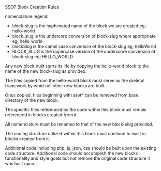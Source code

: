 SSOT Block Creation Rules

nomenclature legend:
* block-slug is the hyphenated name of the block we are created eg; hello-world
* block_slug is the undercore conversion of block-slug where appropriate eg; hello_world 
* blockSlug is the camel case conversion of the block-slug eg; helloWorld
* BLOCK_SLUG is the uppercase version of the underscore conversion of block-slug eg; HELLO_WORLD


Any new block built starts its life by copying the hello-world block to the name of the new block-slug as provided.

The files copied from the hello-world block must serve as the skeletal framework by which all other new blocks are built.

Once copied, files beginning with ssot* can be removed from base directory of the new block.

The specific files referenced by the code within this block must remain referenced in blocks created from it.

All nomenclature must be renamed to that of the new block-slug provided. 

The coding structure utilized within this block must continue to exist in blocks created from it.

Additional code including php, js, json, css should be built upon the existing code structure.  Additional code should accomplish the new blocks functionality and style goals but not remove the original code structure it was built upon.